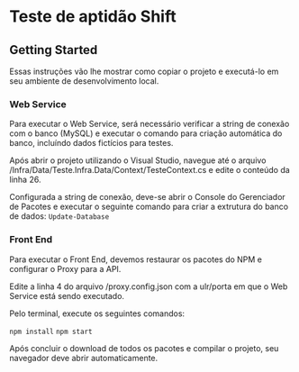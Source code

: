 # Teste de aptidão Shift

## Getting Started

Essas instruções vão lhe mostrar como copiar o projeto e executá-lo em seu ambiente de desenvolvimento local.

### Web Service

Para executar o Web Service, será necessário verificar a string de conexão com o banco (MySQL) e executar o comando para criação automática do banco, incluíndo dados fictícios para testes.

Após abrir o projeto utilizando o Visual Studio, navegue até o arquivo /Infra/Data/Teste.Infra.Data/Context/TesteContext.cs e edite o conteúdo da linha 26.

Configurada a string de conexão, deve-se abrir o Console do Gerenciador de Pacotes e executar o seguinte comando para criar a extrutura do banco de dados:
`Update-Database`

### Front End

Para executar o Front End, devemos restaurar os pacotes do NPM e configurar o Proxy para a API.

Edite a linha 4 do arquivo /proxy.config.json com a ulr/porta em que o Web Service está sendo executado.

Pelo terminal, execute os seguintes comandos:

`npm install`
`npm start`

Após concluir o download de todos os pacotes e compilar o projeto, seu navegador deve abrir automaticamente.
